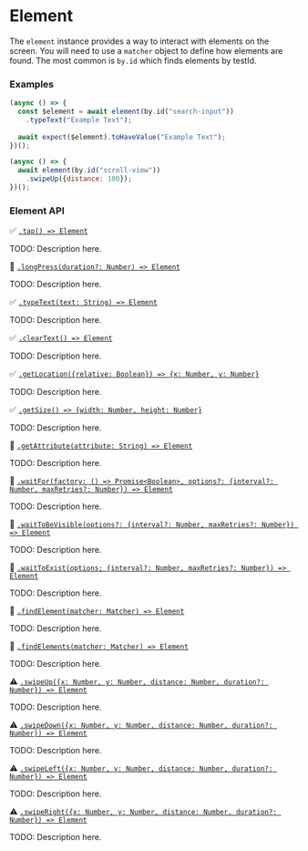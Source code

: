 # Element

The `element` instance provides a way to interact with elements on the screen. You will need to use a `matcher` object to define how elements are found. The most common is `by.id` which finds elements by testId.

### Examples

```javascript
(async () => {
  const $element = await element(by.id("search-input"))
    .typeText("Example Text");
  
  await expect($element).toHaveValue("Example Text");
})();
```

```javascript
(async () => {
  await element(by.id("scroll-view"))
    .swipeUp({distance: 100});
})();
```
### Element API

:white_check_mark: [```.tap() => Element```](./element/tap.md)

TODO: Description here.

:hammer: [```.longPress(duration?: Number) => Element```](./element/longPress.md)

TODO: Description here.

:white_check_mark: [```.typeText(text: String) => Element```](./element/typeText.md)

TODO: Description here.

:white_check_mark: [```.clearText() => Element```](./element/clearText.md)

TODO: Description here.

:white_check_mark: [```.getLocation({relative: Boolean}) => {x: Number, y: Number}```](./element/getLocation.md)

TODO: Description here.

:white_check_mark: [```.getSize() => {width: Number, height: Number}```](./element/getSize.md)

TODO: Description here.

:hammer: [```.getAttribute(attribute: String) => Element```](./element/getAttribute.md)

TODO: Description here.

:hammer: [```.waitFor(factory: () => Promise<Boolean>, options?: {interval?: Number, maxRetries?: Number}) => Element```](./element/waitFor.md)

TODO: Description here.

:hammer: [```.waitToBeVisible(options?: {interval?: Number, maxRetries?: Number}) => Element```](./element/waitToBeVisible.md)

TODO: Description here.

:hammer: [```.waitToExist(options; {interval?: Number, maxRetries?: Number}) => Element```](./element/waitToExist.md)

TODO: Description here.

:hammer: [```.findElement(matcher: Matcher) => Element```](./element/findElement.md)

TODO: Description here.

:hammer: [```.findElements(matcher: Matcher) => Element```](./element/findElements.md)

TODO: Description here.

:warning: [```.swipeUp({x: Number, y: Number, distance: Number, duration?: Number}) => Element```](./element/swipeUp.md)

TODO: Description here.

:warning: [```.swipeDown({x: Number, y: Number, distance: Number, duration?: Number}) => Element```](./element/swipeDown.md)

TODO: Description here.

:warning: [```.swipeLeft({x: Number, y: Number, distance: Number, duration?: Number}) => Element```](./element/swipeLeft.md)

TODO: Description here.

:warning: [```.swipeRight({x: Number, y: Number, distance: Number, duration?: Number}) => Element```](./element/swipeRight.md)

TODO: Description here.